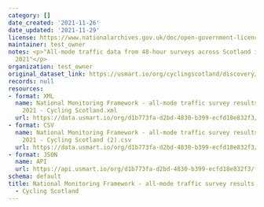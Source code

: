 ```yaml
---
category: []
date_created: '2021-11-26'
date_updated: '2021-11-29'
license: https://www.nationalarchives.gov.uk/doc/open-government-licence/version/3/
maintainer: test_owner
notes: <p>"All-mode traffic data from 48-hour surveys across Scotland in September
  2021"</p>
organization: test_owner
original_dataset_link: https://usmart.io/org/cyclingscotland/discovery/discovery-view-detail/2313c4cf-ea8f-4974-98d1-50476db791cd
records: null
resources:
- format: XML
  name: National Monitoring Framework - all-mode traffic survey results September
    2021 - Cycling Scotland.xml
  url: https://data.usmart.io/org/d1b773fa-d2bd-4830-b399-ecfd18e832f3/resource?resourceGUID=f8dbd8bf-91e7-4ae7-9d0d-38f1e0ef63e1
- format: CSV
  name: National Monitoring Framework - all-mode traffic survey results September
    2021 - Cycling Scotland (2).csv
  url: https://data.usmart.io/org/d1b773fa-d2bd-4830-b399-ecfd18e832f3/resource?resourceGUID=51a4c9f3-68fb-443b-b67e-666bc21fefaf
- format: JSON
  name: API
  url: https://api.usmart.io/org/d1b773fa-d2bd-4830-b399-ecfd18e832f3/fb61ca7d-ac26-486d-9948-48acebdc6a1d/5/urql
schema: default
title: National Monitoring Framework - all-mode traffic survey results September 2021
  - Cycling Scotland
---
```


